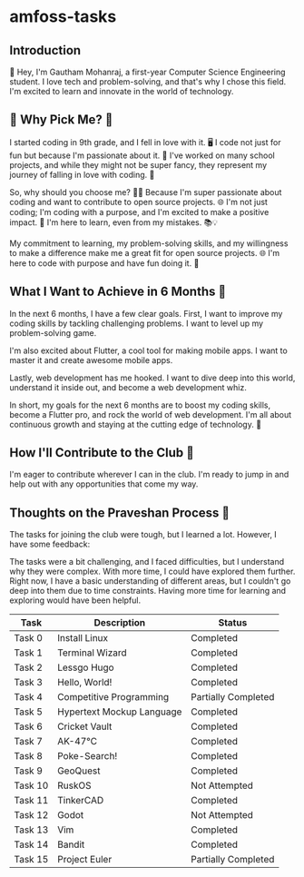 # amfoss-tasks

## Introduction

👋 Hey, I'm Gautham Mohanraj, a first-year Computer Science Engineering student. I love tech and problem-solving, and that's why I chose this field. I'm excited to learn and innovate in the world of technology.

## 🤔 Why Pick Me? 🚀

I started coding in 9th grade, and I fell in love with it. 🖥️ I code not just for fun but because I'm passionate about it. 🌟 I've worked on many school projects, and while they might not be super fancy, they represent my journey of falling in love with coding. 🧩

So, why should you choose me? 🤷‍♂️ Because I'm super passionate about coding and want to contribute to open source projects. 🌐 I'm not just coding; I'm coding with a purpose, and I'm excited to make a positive impact. 🤝 I'm here to learn, even from my mistakes. 📚💡

My commitment to learning, my problem-solving skills, and my willingness to make a difference make me a great fit for open source projects. 🌐 I'm here to code with purpose and have fun doing it. 🚀

## What I Want to Achieve in 6 Months 🌟

In the next 6 months, I have a few clear goals. First, I want to improve my coding skills by tackling challenging problems. I want to level up my problem-solving game.

I'm also excited about Flutter, a cool tool for making mobile apps. I want to master it and create awesome mobile apps.

Lastly, web development has me hooked. I want to dive deep into this world, understand it inside out, and become a web development whiz.

In short, my goals for the next 6 months are to boost my coding skills, become a Flutter pro, and rock the world of web development. I'm all about continuous growth and staying at the cutting edge of technology. 🚀

## How I'll Contribute to the Club 🤝

I'm eager to contribute wherever I can in the club. I'm ready to jump in and help out with any opportunities that come my way.

## Thoughts on the Praveshan Process 🤔

The tasks for joining the club were tough, but I learned a lot. However, I have some feedback:

The tasks were a bit challenging, and I faced difficulties, but I understand why they were complex. With more time, I could have explored them further. Right now, I have a basic understanding of different areas, but I couldn't go deep into them due to time constraints. Having more time for learning and exploring would have been helpful.

| Task | Description | Status |
| ---- | ----------- | ------ |
| Task 0 | Install Linux | Completed |
| Task 1 | Terminal Wizard | Completed |
| Task 2 | Lessgo Hugo | Completed |
| Task 3 | Hello, World! | Completed |
| Task 4 | Competitive Programming | Partially Completed |
| Task 5 | Hypertext Mockup Language | Completed |
| Task 6 | Cricket Vault | Completed |
| Task 7 | AK-47℃ | Completed |
| Task 8 | Poke-Search! | Completed |
| Task 9 | GeoQuest | Completed |
| Task 10 | RuskOS | Not Attempted |
| Task 11 | TinkerCAD | Completed |
| Task 12 | Godot | Not Attempted |
| Task 13 | Vim | Completed |
| Task 14 | Bandit | Completed |
| Task 15 | Project Euler | Partially Completed |
